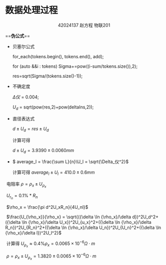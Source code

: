 # 数据处理过程

<center>42024137 赵方程 物联201
    
</center>

==**伪公式**==

- 贝塞尔公式

    for_each(tokens.begin(), tokens.end(), add);

    for (auto &&i : tokens)   Sigma+=pow((i-sum/tokens.size()),2);

    res=sqrt(Sigma/(tokens.size()-1));

- 不确定度

    $\Delta 仪$ = 0.004;

    $U_d$ = sqrt(pow(res,2)+pow(deltaIns,2));

- 直径表达式

    $d \pm U_d = res \pm U_d$ 

  计算可得

  $d \pm U_d = 3.9390 \pm 0.0060 mm$ 

- $ average_l = \frac{\sum L}{n}\\U_l = \sqrt{\Delta_仪^2}$ 

  计算可得       $average_l \pm U_l = 410.0 \pm 0.6 mm$



​		电阻率 $\rho = \rho_x \pm U_{\rho_x}$

​					$U_{r_n}=0.1\% *  {R_n}$ 

​			 	   $\rho_x = \frac{\pi d^2U_xR_n}{4U_nl}$ 

​					$\frac{U_{\rho_x}}{\rho_x} = \sqrt{({\delta \ln {\rho_x}/\delta d})^2U_d^2+({\delta \ln {\rho_x}/\delta U_x})^2U_{u_x}^2+({\delta \ln {\rho_x}/\delta R_n})^2U_{R_n}^2+({\delta \ln {\rho_x}/\delta U_n})^2U_{U_n}^2+({\delta \ln {\rho_x}/\delta l})^2U_l^2}$

​	  计算得   $U_{\rho_x} \approx 0.4\% \rho_x = 0.0065 \times10^{-6} \Omega\cdot m$

​					$\rho = \rho_x \pm U_{\rho_x} = 1.3820\pm 0.0065\times10^{-6} \Omega\cdot m$

